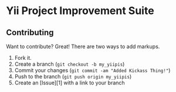 

Yii Project Improvement Suite
=============================

Contributing
------------

Want to contribute? Great! There are two ways to add markups.

1. Fork it.
2. Create a branch (`git checkout -b my_yiipis`)
3. Commit your changes (`git commit -am "Added Kickass Thing!"`)
4. Push to the branch (`git push origin my_yiipis`)
5. Create an [Issue][1] with a link to your branch
